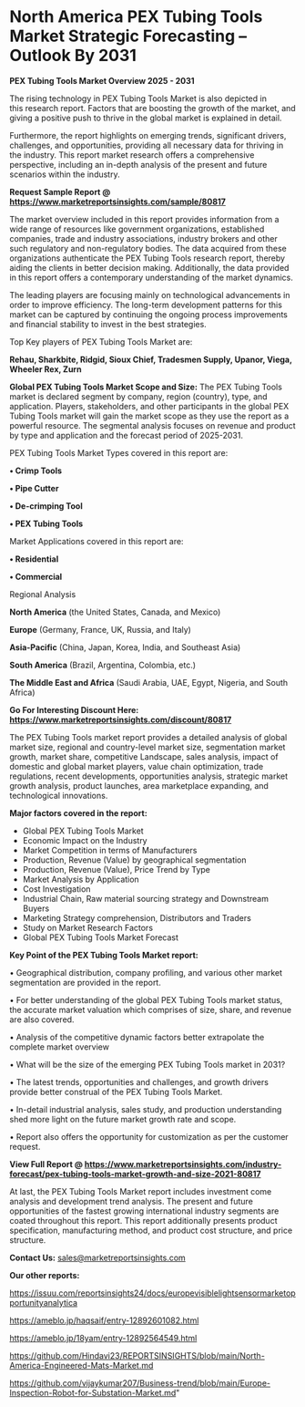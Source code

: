 # North America PEX Tubing Tools Market Strategic Forecasting – Outlook By 2031

<Strong> PEX Tubing Tools Market Overview 2025 - 2031</strong>

The rising technology in PEX Tubing Tools Market is also depicted in this research report. Factors that are boosting the growth of the market, and giving a positive push to thrive in the global market is explained in detail.

Furthermore, the report highlights on emerging trends, significant drivers, challenges, and opportunities, providing all necessary data for thriving in the industry. This report market research offers a comprehensive perspective, including an in-depth analysis of the present and future scenarios within the industry.

<strong>Request Sample Report @ <a href=https://www.marketreportsinsights.com/sample/80817>https://www.marketreportsinsights.com/sample/80817</a></strong>

The market overview included in this report provides information from a wide range of resources like government organizations, established companies, trade and industry associations, industry brokers and other such regulatory and non-regulatory bodies. The data acquired from these organizations authenticate the PEX Tubing Tools research report, thereby aiding the clients in better decision making. Additionally, the data provided in this report offers a contemporary understanding of the market dynamics.

The leading players are focusing mainly on technological advancements in order to improve efficiency. The long-term development patterns for this market can be captured by continuing the ongoing process improvements and financial stability to invest in the best strategies.

Top Key players of PEX Tubing Tools Market are:

<strong>Rehau, Sharkbite, Ridgid, Sioux Chief, Tradesmen Supply, Upanor, Viega, Wheeler Rex, Zurn</strong>

<strong><b>Global PEX Tubing Tools Market Scope and Size:</b></strong>
The PEX Tubing Tools market is declared segment by company, region (country), type, and application. Players, stakeholders, and other participants in the global PEX Tubing Tools market will gain the market scope as they use the report as a powerful resource. The segmental analysis focuses on revenue and product by type and application and the forecast period of 2025-2031.

PEX Tubing Tools Market Types covered in this report are:

<strong>• Crimp Tools

• Pipe Cutter

• De-crimping Tool

• PEX Tubing Tools</strong>

Market Applications covered in this report are:

<strong>• Residential

• Commercial</strong> 

Regional Analysis

<strong>North America</strong> (the United States, Canada, and Mexico)

<strong>Europe</strong> (Germany, France, UK, Russia, and Italy)

<strong>Asia-Pacific</strong> (China, Japan, Korea, India, and Southeast Asia)

<strong>South America</strong> (Brazil, Argentina, Colombia, etc.)

<strong>The Middle East and Africa</strong> (Saudi Arabia, UAE, Egypt, Nigeria, and South Africa)

<strong>Go For Interesting Discount Here: <a href=https://www.marketreportsinsights.com/discount/80817>https://www.marketreportsinsights.com/discount/80817</a></strong>

The PEX Tubing Tools market report provides a detailed analysis of global market size, regional and country-level market size, segmentation market growth, market share, competitive Landscape, sales analysis, impact of domestic and global market players, value chain optimization, trade regulations, recent developments, opportunities analysis, strategic market growth analysis, product launches, area marketplace expanding, and technological innovations.

<strong><b>Major factors covered in the report:</b></strong>
<ul>
  <li>Global PEX Tubing Tools Market </li>
  <li>Economic Impact on the Industry</li>
  <li>Market Competition in terms of Manufacturers</li>
  <li>Production, Revenue (Value) by geographical segmentation</li>
  <li>Production, Revenue (Value), Price Trend by Type</li>
  <li>Market Analysis by Application</li>
  <li>Cost Investigation</li>
  <li>Industrial Chain, Raw material sourcing strategy and Downstream Buyers</li>
  <li>Marketing Strategy comprehension, Distributors and Traders</li>
  <li>Study on Market Research Factors</li>
  <li>Global PEX Tubing Tools Market Forecast</li>
</ul>

<strong><b>Key Point of the PEX Tubing Tools Market report:</b></strong>

• Geographical distribution, company profiling, and various other market segmentation are provided in the report.

• For better understanding of the global PEX Tubing Tools market status, the accurate market valuation which comprises of size, share, and revenue are also covered.

• Analysis of the competitive dynamic factors better extrapolate the complete market overview

• What will be the size of the emerging PEX Tubing Tools market in 2031?

• The latest trends, opportunities and challenges, and growth drivers provide better construal of the PEX Tubing Tools Market.

• In-detail industrial analysis, sales study, and production understanding shed more light on the future market growth rate and scope.

• Report also offers the opportunity for customization as per the customer request.

<strong><b>View Full Report @ <a href=https://www.marketreportsinsights.com/industry-forecast/pex-tubing-tools-market-growth-and-size-2021-80817>https://www.marketreportsinsights.com/industry-forecast/pex-tubing-tools-market-growth-and-size-2021-80817</a></b></strong>


At last, the PEX Tubing Tools Market report includes investment come analysis and development trend analysis. The present and future opportunities of the fastest growing international industry segments are coated throughout this report. This report additionally presents product specification, manufacturing method, and product cost structure, and price structure.

<strong>Contact Us:</strong>
sales@marketreportsinsights.com

<strong>Our other reports:</strong>

<a href=https://issuu.com/reportsinsights24/docs/europevisiblelightsensormarketopportunityanalytica>https://issuu.com/reportsinsights24/docs/europevisiblelightsensormarketopportunityanalytica</a>

<a href=https://ameblo.jp/haqsaif/entry-12892601082.html>https://ameblo.jp/haqsaif/entry-12892601082.html</a>

<a href=https://ameblo.jp/18yam/entry-12892564549.html>https://ameblo.jp/18yam/entry-12892564549.html</a>

<a href=https://github.com/Hindavi23/REPORTSINSIGHTS/blob/main/North-America-Engineered-Mats-Market.md>https://github.com/Hindavi23/REPORTSINSIGHTS/blob/main/North-America-Engineered-Mats-Market.md</a>

<a href=https://github.com/vijaykumar207/Business-trend/blob/main/Europe-Inspection-Robot-for-Substation-Market.md>https://github.com/vijaykumar207/Business-trend/blob/main/Europe-Inspection-Robot-for-Substation-Market.md</a>"
